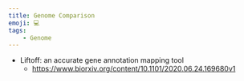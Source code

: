 ```yaml
---
title: Genome Comparison
emoji: 💻
tags:
    - Genome
---
```


* Liftoff: an accurate gene annotation mapping tool
    - https://www.biorxiv.org/content/10.1101/2020.06.24.169680v1
